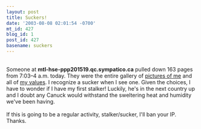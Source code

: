 ```yaml
---
layout: post
title: Suckers!
date: '2003-08-08 02:01:54 -0700'
mt_id: 427
blog_id: 1
post_id: 427
basename: suckers
---
```

<br />Someone at <strong>mtl-hse-ppp201519.qc.sympatico.ca</strong> pulled down 163 pages from 7:03&#x2013;4 a.m. today. They were the entire gallery of <a href="/gallery/bbrown/">pictures of me</a> and all of <a href="/values/">my values</a>. I recognize a sucker when I see one. Given the choices, I have to wonder if I have my first stalker! Luckily, he's in the next country up and I doubt any Canuck would withstand the sweltering heat and humidity we've been having.<br /><br />If this is going to be a regular activity, stalker/sucker, I'll ban your IP. Thanks.<br /><br /><br />
